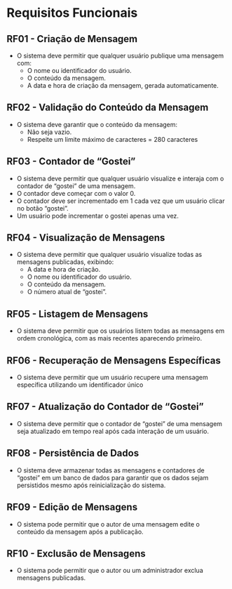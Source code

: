 # Requisitos Funcionais

## RF01 - Criação de Mensagem

- O sistema deve permitir que qualquer usuário publique uma mensagem com:
    - O nome ou identificador do usuário.
    - O conteúdo da mensagem.
    - A data e hora de criação da mensagem, gerada automaticamente.

## RF02 - Validação do Conteúdo da Mensagem

- O sistema deve garantir que o conteúdo da mensagem:
    - Não seja vazio.
    - Respeite um limite máximo de caracteres = 280 caracteres

## RF03 - Contador de “Gostei”

- O sistema deve permitir que qualquer usuário visualize e interaja com o contador de “gostei” de uma mensagem.
- O contador deve começar com o valor 0.
- O contador deve ser incrementado em 1 cada vez que um usuário clicar no botão “gostei”.
- Um usuário pode incrementar o gostei apenas uma vez.

## RF04 - Visualização de Mensagens

- O sistema deve permitir que qualquer usuário visualize todas as mensagens publicadas, exibindo:
    - A data e hora de criação.
    - O nome ou identificador do usuário.
    - O conteúdo da mensagem.
    - O número atual de “gostei”.

## RF05 - Listagem de Mensagens

- O sistema deve permitir que os usuários listem todas as mensagens em ordem cronológica, com as mais recentes
aparecendo primeiro.

## RF06 - Recuperação de Mensagens Específicas

- O sistema deve permitir que um usuário recupere uma mensagem específica utilizando um identificador único

## RF07 - Atualização do Contador de “Gostei”

- O sistema deve permitir que o contador de “gostei” de uma mensagem seja atualizado em tempo real após cada interação
de um usuário.

## RF08 - Persistência de Dados

- O sistema deve armazenar todas as mensagens e contadores de “gostei” em um banco de dados para garantir que os dados 
sejam persistidos mesmo após reinicialização do sistema.

## RF09 - Edição de Mensagens

- O sistema pode permitir que o autor de uma mensagem edite o conteúdo da mensagem após a publicação.

## RF10 - Exclusão de Mensagens

- O sistema pode permitir que o autor ou um administrador exclua mensagens publicadas.